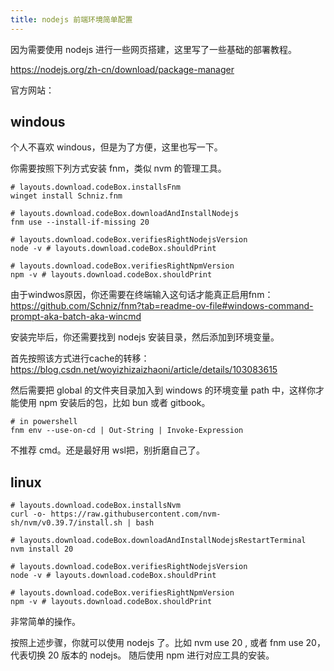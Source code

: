 ```yaml
---
title: nodejs 前端环境简单配置
---
```


因为需要使用 nodejs 进行一些网页搭建，这里写了一些基础的部署教程。

<https://nodejs.org/zh-cn/download/package-manager>

官方网站：

## windous

个人不喜欢 windous，但是为了方便，这里也写一下。

你需要按照下列方式安装 fnm，类似 nvm 的管理工具。

```
# layouts.download.codeBox.installsFnm
winget install Schniz.fnm

# layouts.download.codeBox.downloadAndInstallNodejs
fnm use --install-if-missing 20

# layouts.download.codeBox.verifiesRightNodejsVersion
node -v # layouts.download.codeBox.shouldPrint

# layouts.download.codeBox.verifiesRightNpmVersion
npm -v # layouts.download.codeBox.shouldPrint
```

由于windwos原因，你还需要在终端输入这句话才能真正启用fnm： <https://github.com/Schniz/fnm?tab=readme-ov-file#windows-command-prompt-aka-batch-aka-wincmd>

安装完毕后，你还需要找到 nodejs 安装目录，然后添加到环境变量。

首先按照该方式进行cache的转移：<https://blog.csdn.net/woyizhizaizhaoni/article/details/103083615>

然后需要把 global 的文件夹目录加入到 windows 的环境变量 path 中，这样你才能使用 npm 安装后的包，比如 bun 或者 gitbook。

```
# in powershell 
fnm env --use-on-cd | Out-String | Invoke-Expression
```

不推荐 cmd。还是最好用 wsl把，别折磨自己了。

## linux

```
# layouts.download.codeBox.installsNvm
curl -o- https://raw.githubusercontent.com/nvm-sh/nvm/v0.39.7/install.sh | bash

# layouts.download.codeBox.downloadAndInstallNodejsRestartTerminal
nvm install 20

# layouts.download.codeBox.verifiesRightNodejsVersion
node -v # layouts.download.codeBox.shouldPrint

# layouts.download.codeBox.verifiesRightNpmVersion
npm -v # layouts.download.codeBox.shouldPrint
```

非常简单的操作。

按照上述步骤，你就可以使用 nodejs 了。比如 nvm use 20 , 或者 fnm use 20，代表切换 20 版本的 nodejs。
随后使用 npm 进行对应工具的安装。
